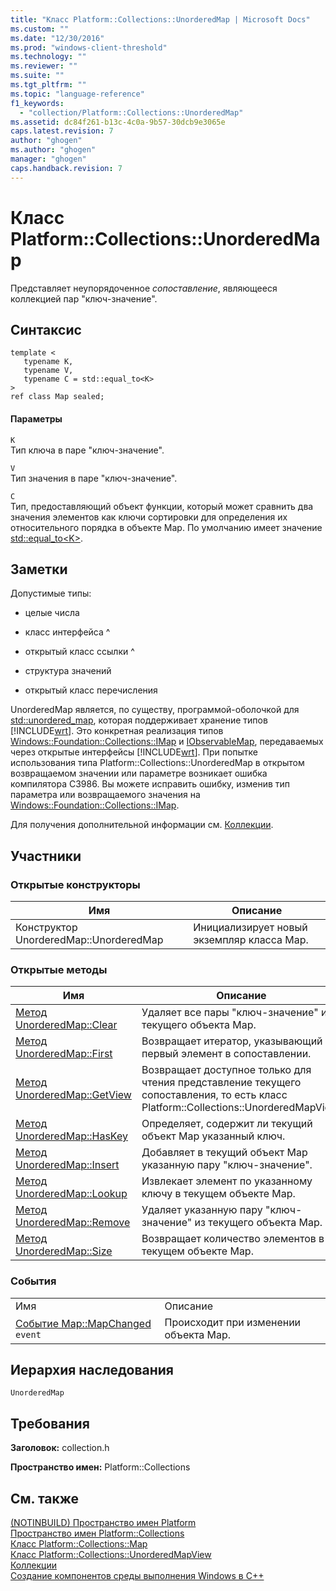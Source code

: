 ```yaml
---
title: "Класс Platform::Collections::UnorderedMap | Microsoft Docs"
ms.custom: ""
ms.date: "12/30/2016"
ms.prod: "windows-client-threshold"
ms.technology: ""
ms.reviewer: ""
ms.suite: ""
ms.tgt_pltfrm: ""
ms.topic: "language-reference"
f1_keywords: 
  - "collection/Platform::Collections::UnorderedMap"
ms.assetid: dc84f261-b13c-4c0a-9b57-30dcb9e3065e
caps.latest.revision: 7
author: "ghogen"
ms.author: "ghogen"
manager: "ghogen"
caps.handback.revision: 7
---
```

# Класс Platform::Collections::UnorderedMap
Представляет неупорядоченное *сопоставление*, являющееся коллекцией пар "ключ\-значение".  
  
## Синтаксис  
  
```scr  
template <  
   typename K,  
   typename V,  
   typename C = std::equal_to<K>  
>  
ref class Map sealed;  
```  
  
#### Параметры  
 `K`  
 Тип ключа в паре "ключ\-значение".  
  
 `V`  
 Тип значения в паре "ключ\-значение".  
  
 `C`  
 Тип, предоставляющий объект функции, который может сравнить два значения элементов как ключи сортировки для определения их относительного порядка в объекте Map. По умолчанию имеет значение [std::equal\_to\<K\>](../standard-library/equal-to-struct.md).  
  
## Заметки  
 Допустимые типы:  
  
-   целые числа  
  
-   класс интерфейса ^  
  
-   открытый класс ссылки ^  
  
-   структура значений  
  
-   открытый класс перечисления  
  
 UnorderedMap является, по существу, программой\-оболочкой для [std::unordered\_map](../standard-library/unordered-map-class.md), которая поддерживает хранение типов [!INCLUDE[wrt](../cppcx/includes/wrt-md.md)]. Это конкретная реализация типов [Windows::Foundation::Collections::IMap](http://go.microsoft.com/fwlink/p/?LinkId=262408) и [IObservableMap](http://msdn.microsoft.com/library/windows/apps/br226050.aspx), передаваемых через открытые интерфейсы [!INCLUDE[wrt](../cppcx/includes/wrt-md.md)]. При попытке использования типа Platform::Collections::UnorderedMap в открытом возвращаемом значении или параметре возникает ошибка компилятора C3986. Вы можете исправить ошибку, изменив тип параметра или возвращаемого значения на [Windows::Foundation::Collections::IMap](http://go.microsoft.com/fwlink/p/?LinkId=262408).  
  
 Для получения дополнительной информации см. [Коллекции](../cppcx/collections-c-cx.md).  
  
## Участники  
  
### Открытые конструкторы  
  
|Имя|Описание|  
|---------|--------------|  
|Конструктор UnorderedMap::UnorderedMap|Инициализирует новый экземпляр класса Map.|  
  
### Открытые методы  
  
|Имя|Описание|  
|---------|--------------|  
|[Метод UnorderedMap::Clear](../cppcx/unorderedmap-clear-method.md)|Удаляет все пары "ключ\-значение" из текущего объекта Map.|  
|[Метод UnorderedMap::First](../cppcx/unorderedmap-first-method.md)|Возвращает итератор, указывающий первый элемент в сопоставлении.|  
|[Метод UnorderedMap::GetView](../cppcx/unorderedmap-getview-method.md)|Возвращает доступное только для чтения представление текущего сопоставления, то есть класс Platform::Collections::UnorderedMapView.|  
|[Метод UnorderedMap::HasKey](../cppcx/unorderedmap-haskey-method.md)|Определяет, содержит ли текущий объект Map указанный ключ.|  
|[Метод UnorderedMap::Insert](../cppcx/unorderedmap-insert-method.md)|Добавляет в текущий объект Map указанную пару "ключ\-значение".|  
|[Метод UnorderedMap::Lookup](../cppcx/unorderedmap-lookup-method.md)|Извлекает элемент по указанному ключу в текущем объекте Map.|  
|[Метод UnorderedMap::Remove](../cppcx/unorderedmap-remove-method.md)|Удаляет указанную пару "ключ\-значение" из текущего объекта Map.|  
|[Метод UnorderedMap::Size](../cppcx/unorderedmap-size-method.md)|Возвращает количество элементов в текущем объекте Map.|  
  
### События  
  
|||  
|-|-|  
|Имя|Описание|  
|[Событие Map::MapChanged](../cppcx/map-mapchanged-event.md) `event`|Происходит при изменении объекта Map.|  
  
## Иерархия наследования  
 `UnorderedMap`  
  
## Требования  
 **Заголовок:** collection.h  
  
 **Пространство имен:** Platform::Collections  
  
## См. также  
 [\(NOTINBUILD\) Пространство имен Platform](http://msdn.microsoft.com/ru-ru/f3ce3eab-028c-4204-ba9f-9ab8af17c8c4)   
 [Пространство имен Platform::Collections](../cppcx/platform-collections-namespace.md)   
 [Класс Platform::Collections::Map](../cppcx/platform-collections-map-class.md)   
 [Класс Platform::Collections::UnorderedMapView](../cppcx/platform-collections-unorderedmapview-class.md)   
 [Коллекции](../cppcx/collections-c-cx.md)   
 [Создание компонентов среды выполнения Windows в C\+\+](../Topic/Creating%20Windows%20Runtime%20Components%20in%20C++.md)